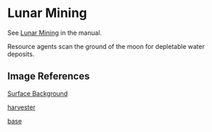 # Lunar Mining

See [Lunar Mining](../../docs/userguide/docs/animation/lunar_mining.md) in the manual.

Resource agents scan the ground of the moon for depletable water  deposits.

## Image References

[Surface Background](https://commons.wikimedia.org/wiki/File:Phlegra_Montes_on_Mars_ESA211127.jpg) 

[harvester](https://www.svgrepo.com/svg/9491/tractor)

[base](https://www.onlinewebfonts.com/icon/560683)